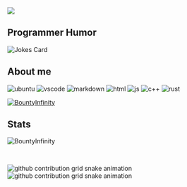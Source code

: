<img src="https://readme-typing-svg.herokuapp.com?vCenter=true&lines=Hello!+I+am+BountyInfinity!;HTML+Coder;JavaScript+Programer">
<h2>Programmer Humor</h2>
<img src="https://readme-jokes.vercel.app/api" alt="Jokes Card" />
<h2>About me</h2>
<p align="left">
  <img src="https://img.shields.io/badge/OS-Ubuntu%20Linux-/?logo=Ubuntu&color=darkorange" alt="ubuntu">
  <img src="https://img.shields.io/badge/Editor-VS%20Code-/?logo=visualstudiocode&logoColor=blue&color=blue" alt="vscode">
  <img src="https://img.shields.io/badge/Knows-MarkDown-/?logo=markdown" alt="markdown">
  <img src="https://img.shields.io/badge/Knows-HTML-/?logo=html5&logoColor=warning&color=orange" alt="html">
  <img src="https://img.shields.io/badge/Knows-JavaScript-/?logo=javascript&logoColor=warning&color=yellow" alt="js">
  <img src="https://img.shields.io/badge/Knows-C++-/?logo=cplusplus&logoColor=blue&color=blue" alt="c++">
  <img src="https://img.shields.io/badge/Knows-Rust-/?logo=rust&logoColor=white&color=saddlebrown" alt="rust">
</p>

<p align="left"> <a href="https://github.com/ryo-ma/github-profile-trophy"><img src="https://github-profile-trophy.vercel.app/?username=BountyInfinity&no-frame=trueno-bg=true&theme=matrix" alt="BountyInfinity" /></a> </p>

<h2 align="left">Stats</h2>

<p><img src="https://github-readme-streak-stats.herokuapp.com/?user=BountyInfinity&theme=dark" alt="BountyInfinity" /></p><br>

![github contribution grid snake animation](https://raw.githubusercontent.com/B0UNTYINFINITY/B0UNTYINFINITY/output/github-contribution-grid-snake-dark.svg#gh-dark-mode-only)![github contribution grid snake animation](https://raw.githubusercontent.com/BountyInfinity/BountyInfinity/output/github-contribution-grid-snake.svg#gh-light-mode-only)

</html>
